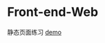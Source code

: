 # Front-end-Web

静态页面练习
[demo](https://eragon-zh.github.io/Front-end-Web/Day9%20static%20webpage/static%20webpage.html)
